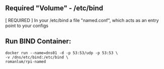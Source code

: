 ## Required "Volume" - /etc/bind

[ REQUIRED ] In your /etc/bind a file "named.conf", which acts as an entry point to your configs

## Run BIND Container:
```
docker run --name=dns01 -d -p 53:53/udp -p 53:53 \
-v /dns/etc/bind:/etc/bind \
romanlum/rpi-named
```
